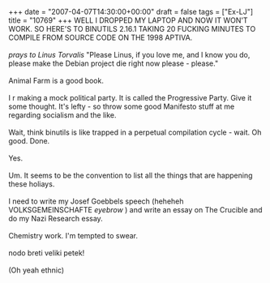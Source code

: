 +++
date = "2007-04-07T14:30:00+00:00"
draft = false
tags = ["Ex-LJ"]
title = "10769"
+++
WELL I DROPPED MY LAPTOP AND NOW IT WON'T WORK. SO HERE'S TO BINUTILS 2.16.1 TAKING 20 FUCKING MINUTES TO COMPILE FROM SOURCE CODE ON THE 1998 APTIVA.<br/><br/>*prays to Linus Torvalis* "Please Linus, if you love me, and I know you do, please make the Debian project die right now please - please."<br/><br/>Animal Farm is a good book.<br/><br/>I r making a mock political party. It is called the Progressive Party. Give it some thought. It's lefty - so throw some good Manifesto stuff at me regarding socialism and the like.<br/><br/>Wait,  think binutils is like trapped in a perpetual compilation cycle - wait. Oh good. Done.<br/><br/>Yes.<br/><br/>Um. It seems to be the convention to list all the things that are happening these holiays.<br/><br/>I need to write my Josef Goebbels speech (heheheh VOLKSGEMEINSCHAFTE *eyebrow* ) and write an essay on The Crucible and do my Nazi Research essay.<br/><br/>Chemistry work. I'm tempted to swear.<br/><br/>nodo breti veliki petek!<br/><br/>(Oh yeah ethnic)<div class="blogger-post-footer"><img width='1' height='1' src='https://blogger.googleusercontent.com/tracker/5693059957647979680-9177688174808603273?l=cosmiccowbell.blogspot.com' alt='' /></div>